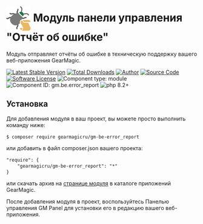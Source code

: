 # <img src="https://raw.githubusercontent.com/gearmagicru/gm-be-error_report/refs/heads/master/assets/images/icon.svg" width="64px" height="64px" align="absmiddle"> Модуль панели управления "Отчёт об ошибке"

Модуль отправляет отчёты об ошибке в техническую поддержку вашего веб-приложения GearMagic.

[![Latest Stable Version](https://img.shields.io/packagist/v/gearmagicru/gm-be-error_report.svg)](https://packagist.org/packages/gearmagicru/gm-be-error_report)
[![Total Downloads](https://img.shields.io/packagist/dt/gearmagicru/gm-be-error_report.svg)](https://packagist.org/packages/gearmagicru/gm-be-error_report)
[![Author](https://img.shields.io/badge/author-anton.tivonenko@gmail.com-blue.svg)](mailto:anton.tivonenko@gmail)
[![Source Code](https://img.shields.io/badge/source-gearmagicru/gm--be--error__report-blue.svg)](https://github.com/gearmagicru/gm-be-error_report)
[![Software License](https://img.shields.io/badge/license-MIT-brightgreen.svg)](https://github.com/gearmagicru/gm-be-error_report/blob/master/LICENSE)
![Component type: module](https://img.shields.io/badge/component%20type-module-green.svg)
![Component ID: gm.be.error_report](https://img.shields.io/badge/component%20id-gm.be.error__report-green.svg)
![php 8.2+](https://img.shields.io/badge/php-min%208.2-red.svg)

## Установка

Для добавления модуля в ваш проект, вы можете просто выполнить команду ниже:

```
$ composer require gearmagicru/gm-be-error_report
```

или добавить в файл composer.json вашего проекта:
```
"require": {
    "gearmagicru/gm-be-error_report": "*"
}
```
или скачать архив на [странице модуля](https://apps.gearmagic.ru/component/gm-be-error_report) в каталоге приложений GearMagic.

После добавления модуля в проект, воспользуйтесь Панелью управления GM Panel для установки его в редакцию вашего веб-приложения.
